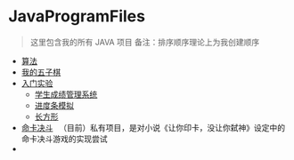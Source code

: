 # JavaProgramFiles

> 这里包含我的所有 JAVA 项目
> 备注：排序顺序理论上为我创建顺序

- [算法](src/Algorithm/READMD.md)
- [我的五子棋](src/BackgammonProgram)
- [入门实验](src/IntroductoryExperiment)
  - [学生成绩管理系统](src/IntroductoryExperiment/StudentManagment)
  - [进度条模拟](src/IntroductoryExperiment/ProgressBar.java)
  - [长方形](src/IntroductoryExperiment/Rectangle)
- [命卡决斗](https://github.com/xingwenzan/FateCardDuelProgram)&#x2002; （目前）私有项目，是对小说《让你印卡，没让你弑神》设定中的命卡决斗游戏的实现尝试
- 